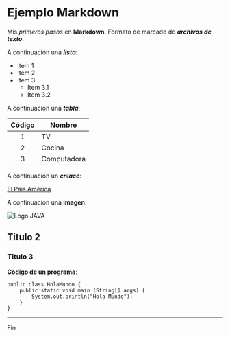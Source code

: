 # Ejemplo Markdown

Mis _primeros pasos_ en **Markdown**. Formato de marcado de ___archivos de texto___.

A continuación una ***lista***:

* Item 1
* Item 2
* Item 3
  * Item 3.1
  * Item 3.2
 
A continuación una ***tabla***:

| Código | Nombre |
| :-: | - |
| 1 | TV |
| 2 | Cocina |
| 3 | Computadora |

A continuación un ___enlace___:

[El País América](https://elpais.com/america/)

A continuación una __imagen__:

![Logo JAVA](https://clipground.com/images/java-logo-png-4.jpg "LOGO")

## Titulo 2

### Titulo 3

**Código de un programa**:

    public class HolaMundo {
        public static void main (String[] args) {
            System.out.println("Hola Mundo");
        }
    }

---
Fin